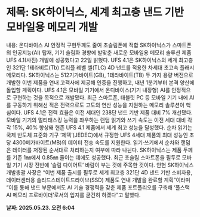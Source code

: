 # **제목: SK하이닉스, 세계 최고층 낸드 기반 모바일용 메모리 개발**

  내용: 온디바이스 AI 안정적 구현두께도 줄여 초슬림폰에 적합   SK하이닉스가 스마트폰의 인공지능(AI) 탑재, 기기 슬림화 경향에 발맞춘 새로운 모바일용 메모리 솔루션 제품 UFS 4.1(사진) 개발에 성공했다고 22일 밝혔다.  UFS 4.1은 SK하이닉스의 세계 최고층인 321단 1테라비트(Tb) 트리플 레벨 셀(TLC) 4D 낸드를 적용한 차세대 초고속 플래시 메모리다. SK하이닉스는 512기가바이트(GB), 1테라바이트(TB) 두 가지 용량 버전으로 개발한 이번 제품을 연내 고객사에 제공해 인증을 진행하고, 내년 1분기부터 본격 양산에 돌입할 계획이다.  UFS 4.1은 모바일 기기에서 온디바이스(기기 내장형) AI를 안정적으로 구현하는 것을 목적으로 개발됐다. 최근 스마트폰, 태블릿 PC 등 모바일 기기 내에 AI를 구동하기 위해선 적은 전력으로도 고도의 연산 성능을 지원하는 메모리 솔루션이 핵심이다.  UFS 4.1은 전력 효율은 이전 세대인 238단 낸드 기반 제품 대비 7% 개선됐다. 모바일 기기의 멀티태스킹 능력을 좌우하는 랜덤 읽기와 쓰기 속도는 이전 세대 대비 각각 15%, 40% 향상돼 현존 UFS 4.1 제품에서 세계 최고 성능을 달성했다. 순차 읽기는 국제 반도체 표준화 기구 ‘제덱’(JEDEC)에서 규정한 UFS 4세대 제품의 최대 성능인 초당 4300메가바이트(MB)의 데이터 전송 속도를 지원한다. 읽기·쓰기에서 순차와 랜덤은 데이터를 저장된 순서대로 처리하는지 여부에 따라 나뉜다.  SK하이닉스는 제품 두께를 기존 1㎜에서 0.85㎜ 줄이는 데에도 성공했다. 최근 초슬림 스마트폰을 필두로 모바일 기기 시장 전반에 ‘슬림 다이어트’ 바람이 부는 것에 주목한 것이다.  안현 SK하이닉스 개발총괄 사장은 “이번 제품 출시를 필두로 세계 최고층 321단 4D 낸드 기반 소비자용, 데이터센터용 솔리드스테이트드라이브(SSD) 제품도 연내 개발을 완료할 계획”이라며 “이를 통해 낸드 부문에서도 AI 기술 경쟁력을 갖춘 제품 포트폴리오를 구축해 ‘풀스택 AI 메모리 프로바이더’로서의 입지를 굳건히 하겠다”고 말했다.

  **날짜: 2025.05.23. 오전 6:04**